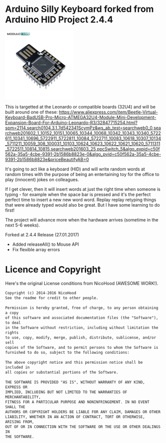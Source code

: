 **Arduino Silly Keyboard** forked from  Arduino HID Project 2.4.4
=========================

![Header Picture](virtualkeyb.jpg)

This is targetted at the Leonardo or compatible boards (32U4) and will be built around one of these:
https://www.aliexpress.com/item/Beetle-Virtual-Keyboard-BadUSB-Pro-Micro-ATMEGA32U4-Module-Mini-Development-Expansion-Board-For-Arduino-Leonardo-R3/32847715254.html?spm=2114.search0104.3.1.7d542341ScymPz&ws_ab_test=searchweb0_0,searchweb201602_1_10152_10151_10065_10344_10068_10342_10343_10340_5722611_10341_10696_5722911_5722811_10084_5722711_10083_10618_10307_10134_5711211_10059_308_100031_10103_10624_10623_10622_10621_10620_5711311_5722511_10814_10815,searchweb201603_25,ppcSwitch_5&algo_expid=c50f562a-35a5-4cbe-9391-2b1586b8823e-0&algo_pvid=c50f562a-35a5-4cbe-9391-2b1586b8823e&priceBeautifyAB=0

It's going to act like a keyboard (HID) and will write random words at random times with the purpose of being an entertaining toy for the office to play (innocent) jokes on colleagues.

If I get clever, then it will insert words at just the right time when someone is typing - for example when the space bar is pressed and it's the perfect perfect time to insert a new new word word. Replay replay retyping things that were already typed would also be great. But I have some learning to do first! 

The project will advance more when the hardware arrives (sometime in the next 5-6 weeks).


Forked at
2.4.4 Release (27.01.2017)
* Added releaseAll() to Mouse API
* Fix flexible array errors


Licence and Copyright
=====================
Here's the original License conditions from NicoHood (AWESOME WORK!). 
```
Copyright (c) 2014-2016 NicoHood
See the readme for credit to other people.

Permission is hereby granted, free of charge, to any person obtaining a copy
of this software and associated documentation files (the "Software"), to deal
in the Software without restriction, including without limitation the rights
to use, copy, modify, merge, publish, distribute, sublicense, and/or sell
copies of the Software, and to permit persons to whom the Software is
furnished to do so, subject to the following conditions:

The above copyright notice and this permission notice shall be included in
all copies or substantial portions of the Software.

THE SOFTWARE IS PROVIDED "AS IS", WITHOUT WARRANTY OF ANY KIND, EXPRESS OR
IMPLIED, INCLUDING BUT NOT LIMITED TO THE WARRANTIES OF MERCHANTABILITY,
FITNESS FOR A PARTICULAR PURPOSE AND NONINFRINGEMENT. IN NO EVENT SHALL THE
AUTHORS OR COPYRIGHT HOLDERS BE LIABLE FOR ANY CLAIM, DAMAGES OR OTHER
LIABILITY, WHETHER IN AN ACTION OF CONTRACT, TORT OR OTHERWISE, ARISING FROM,
OUT OF OR IN CONNECTION WITH THE SOFTWARE OR THE USE OR OTHER DEALINGS IN
THE SOFTWARE.
```
